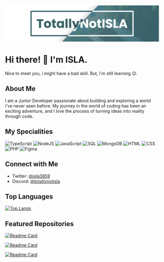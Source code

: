 ![Banner](assets/github-banner.png)

# Hi there! 👋 I'm ISLA.

Nice to meet you, i might have a bad skill. But, i'm still learning 😉.

## About Me

I am a Junior Developer passionate about building and exploring a world i've never seen before. My journey in the world of coding has been an exciting adventure, and I love the process of turning ideas into reality through code.

## My Specialities

<p align="left">
  <img src="https://img.icons8.com/color/48/000000/typescript.png" alt="TypeScript" width="40" height="40"/>
  <img src="https://img.icons8.com/color/48/000000/nodejs.png" alt="NodeJS" width="40" height="40"/>
  <img src="https://img.icons8.com/color/48/000000/javascript.png" alt="JavaScript" width="40" height="40"/>
  <img src="https://img.icons8.com/ios-filled/50/ffffff/mysql.png" alt="SQL" width="40" height="40"/>
  <img src="https://img.icons8.com/color/48/000000/mongodb.png" alt="MongoDB" width="40" height="40"/>
  <img src="https://img.icons8.com/color/48/000000/html-5.png" alt="HTML" width="40" height="40"/>
  <img src="https://img.icons8.com/color/48/000000/css3.png" alt="CSS" width="40" height="40"/>
  <img src="https://img.icons8.com/color/48/000000/php.png" alt="PHP" width="40" height="40"/>
  <img src="https://img.icons8.com/color/48/000000/figma.png" alt="Figma" width="40" height="40"/>
</p>

## Connect with Me

-   Twitter: [@isla3859](https://twitter.com/isla3859)
-   Discord: [@totallynotisla](https://discord.com/users/678444178329305121)

## Top Languages

[![Top Langs](https://github-readme-stats.vercel.app/api/top-langs/?username=anuraghazra&theme=swift&border_radius=2)](https://github.com/anuraghazra/github-readme-stats)

## Featured Repositories

[![Readme Card](https://github-readme-stats.vercel.app/api/pin/?username=mangadi3859&repo=nhentai-downloader&theme=swift&border_radius=2)](https://github.com/mangadi3859/nhentai-downloader)


[![Readme Card](https://github-readme-stats.vercel.app/api/pin/?username=mangadi3859&repo=youtube-block-bypass-extension&theme=swift&border_radius=2)](https://github.com/mangadi3859/youtube-block-bypass-extension)

[![Readme Card](https://github-readme-stats.vercel.app/api/pin/?username=mangadi3859&repo=doujin2&theme=swift&border_radius=2)](https://github.com/mangadi3859/doujin2)
